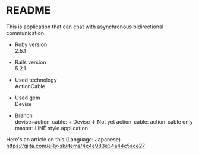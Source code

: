 # README

This is application that can chat with asynchronous bidirectional communication.

* Ruby version  
2.5.1

* Rails version  
5.2.1

* Used technology  
ActionCable

* Used gem  
Devise

* Branch  
devise+action_cable: + Devise
↓ Not yet
action_cable: action_cable only
master: LINE style application

Here's an article on this.(Language: Japanese)  
https://qiita.com/eRy-sk/items/4c4e983e34a44c5ace27
